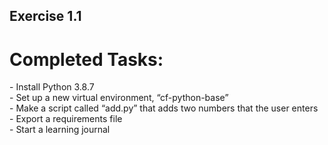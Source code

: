 ## Exercise 1.1

<h1>Completed Tasks:</h1>
- Install Python 3.8.7 <br>
- Set up a new virtual environment, “cf-python-base” <br>
- Make a script called “add.py” that adds two numbers that the user enters <br>
- Export a requirements file <br>
- Start a learning journal
